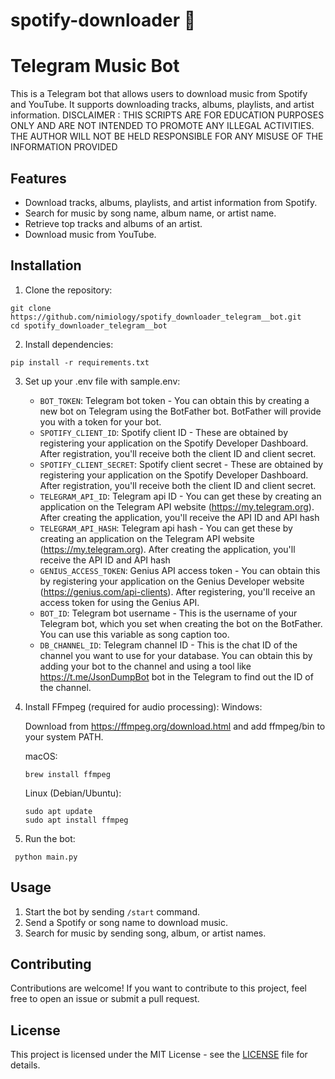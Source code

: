 # spotify-downloader 🎵

# Telegram Music Bot

This is a Telegram bot that allows users to download music from Spotify and YouTube. It supports downloading tracks,
albums, playlists, and artist information.
DISCLAIMER : THIS SCRIPTS ARE FOR EDUCATION PURPOSES ONLY AND ARE NOT INTENDED TO PROMOTE ANY ILLEGAL ACTIVITIES. THE
AUTHOR WILL NOT BE HELD RESPONSIBLE FOR ANY MISUSE OF THE INFORMATION PROVIDED

## Features

- Download tracks, albums, playlists, and artist information from Spotify.
- Search for music by song name, album name, or artist name.
- Retrieve top tracks and albums of an artist.
- Download music from YouTube.

## Installation

1. Clone the repository:

```
git clone https://github.com/nimiology/spotify_downloader_telegram__bot.git
cd spotify_downloader_telegram__bot
```

2. Install dependencies:

```
pip install -r requirements.txt
```

3. Set up your .env file with sample.env:
    - `BOT_TOKEN`: Telegram bot token - You can obtain this by creating a new bot on Telegram using the BotFather bot. BotFather will provide you with a token for your bot.
    - `SPOTIFY_CLIENT_ID`: Spotify client ID - These are obtained by registering your application on the Spotify Developer Dashboard. After registration, you'll receive both the client ID and client secret.
    - `SPOTIFY_CLIENT_SECRET`: Spotify client secret - These are obtained by registering your application on the Spotify Developer Dashboard. After registration, you'll receive both the client ID and client secret.
    - `TELEGRAM_API_ID`: Telegram api ID - You can get these by creating an application on the Telegram API website (https://my.telegram.org). After creating the application, you'll receive the API ID and API hash
    - `TELEGRAM_API_HASH`: Telegram api hash - You can get these by creating an application on the Telegram API website (https://my.telegram.org). After creating the application, you'll receive the API ID and API hash
    - `GENIUS_ACCESS_TOKEN`: Genius API access token - You can obtain this by registering your application on the Genius Developer website (https://genius.com/api-clients). After registering, you'll receive an access token for using the Genius API.
    - `BOT_ID`: Telegram bot username - This is the username of your Telegram bot, which you set when creating the bot on the BotFather. You can use this variable as song caption too.
    - `DB_CHANNEL_ID`: Telegram channel ID - This is the chat ID of the channel you want to use for your database. You can obtain this by adding your bot to the channel and using a tool like https://t.me/JsonDumpBot bot in the Telegram to find out the ID of the channel.


4. Install FFmpeg (required for audio processing):
   Windows: 
   
   Download from https://ffmpeg.org/download.html and add ffmpeg/bin to your system PATH.

   macOS:

   ```
   brew install ffmpeg
   ```
   Linux (Debian/Ubuntu):

   ```
   sudo apt update
   sudo apt install ffmpeg
   ```

5. Run the bot:

```
 python main.py
 ```

## Usage

1. Start the bot by sending `/start` command.
2. Send a Spotify or song name to download music.
3. Search for music by sending song, album, or artist names.

## Contributing

Contributions are welcome! If you want to contribute to this project, feel free to open an issue or submit a pull
request.

## License

This project is licensed under the MIT License - see the [LICENSE](LICENSE) file for details.




